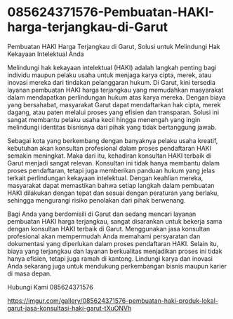 # 085624371576-Pembuatan-HAKI-harga-terjangkau-di-Garut

Pembuatan HAKI Harga Terjangkau di Garut, Solusi untuk Melindungi Hak Kekayaan Intelektual Anda

Melindungi hak kekayaan intelektual (HAKI) adalah langkah penting bagi individu maupun pelaku usaha untuk menjaga karya cipta, merek, atau inovasi mereka dari tindakan pelanggaran hukum. Di Garut, kini tersedia layanan pembuatan HAKI harga terjangkau yang memudahkan masyarakat dalam mendapatkan perlindungan hukum atas karya mereka. Dengan biaya yang bersahabat, masyarakat Garut dapat mendaftarkan hak cipta, merek dagang, atau paten melalui proses yang efisien dan transparan. Solusi ini sangat membantu pelaku usaha kecil hingga menengah yang ingin melindungi identitas bisnisnya dari pihak yang tidak bertanggung jawab.

Sebagai kota yang berkembang dengan banyaknya pelaku usaha kreatif, kebutuhan akan konsultan profesional dalam proses pendaftaran HAKI semakin meningkat. Maka dari itu, kehadiran konsultan HAKI terbaik di Garut menjadi sangat relevan. Konsultan ini tidak hanya membantu dalam proses pendaftaran, tetapi juga memberikan panduan hukum yang jelas terkait perlindungan kekayaan intelektual. Dengan keahlian mereka, masyarakat dapat memastikan bahwa setiap langkah dalam pembuatan HAKI dilakukan dengan tepat dan sesuai dengan peraturan yang berlaku, sehingga mengurangi risiko penolakan dari pihak berwenang.

Bagi Anda yang berdomisili di Garut dan sedang mencari layanan pembuatan HAKI harga terjangkau, sangat disarankan untuk bekerja sama dengan konsultan HAKI terbaik di Garut. Menggunakan jasa konsultan profesional akan mempermudah Anda memahami persyaratan dan dokumentasi yang diperlukan dalam proses pendaftaran HAKI. Selain itu, biaya yang terjangkau dan layanan berkualitas menjadikan proses ini tidak hanya efisien, tetapi juga ramah di kantong. Lindungi karya dan inovasi Anda sekarang juga untuk mendukung perkembangan bisnis maupun karier di masa depan.

Hubungi Kami
085624371576

https://imgur.com/gallery/085624371576-pembuatan-haki-produk-lokal-garut-jasa-konsultasi-haki-garut-tXuONVh
